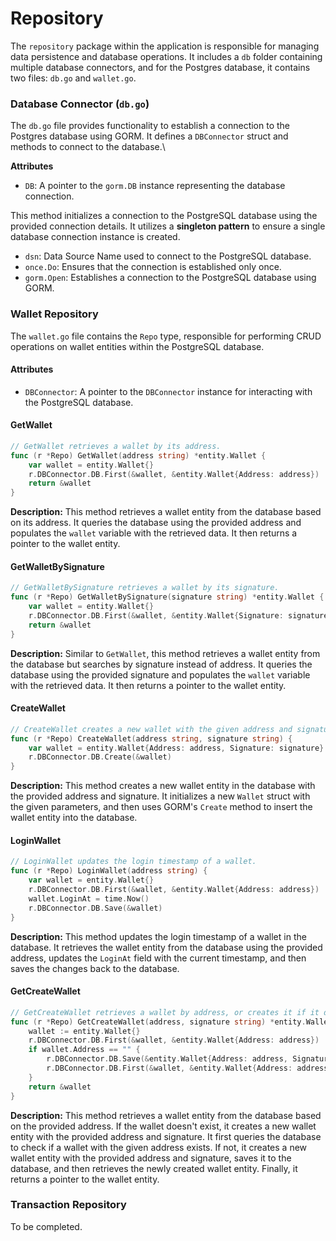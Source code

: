 # Repository

The `repository` package within the application is responsible for managing data persistence and database operations. It includes a `db` folder containing multiple database connectors, and for the Postgres database, it contains two files: `db.go` and `wallet.go`.

### Database Connector (`db.go`)

The `db.go` file provides functionality to establish a connection to the Postgres database using GORM. It defines a `DBConnector` struct and methods to connect to the database.\


**Attributes**

* `DB`: A pointer to the `gorm.DB` instance representing the database connection.

This method initializes a connection to the PostgreSQL database using the provided connection details. It utilizes a **singleton pattern** to ensure a single database connection instance is created.

* `dsn`: Data Source Name used to connect to the PostgreSQL database.
* `once.Do`: Ensures that the connection is established only once.
* `gorm.Open`: Establishes a connection to the PostgreSQL database using GORM.

### Wallet Repository

The `wallet.go` file contains the `Repo` type, responsible for performing CRUD operations on wallet entities within the PostgreSQL database.

#### Attributes

* `DBConnector`: A pointer to the `DBConnector` instance for interacting with the PostgreSQL database.

#### GetWallet

```go
// GetWallet retrieves a wallet by its address.
func (r *Repo) GetWallet(address string) *entity.Wallet {
    var wallet = entity.Wallet{}
    r.DBConnector.DB.First(&wallet, &entity.Wallet{Address: address})
    return &wallet
}
```

**Description:** This method retrieves a wallet entity from the database based on its address. It queries the database using the provided address and populates the `wallet` variable with the retrieved data. It then returns a pointer to the wallet entity.

#### GetWalletBySignature

```go
// GetWalletBySignature retrieves a wallet by its signature.
func (r *Repo) GetWalletBySignature(signature string) *entity.Wallet {
    var wallet = entity.Wallet{}
    r.DBConnector.DB.First(&wallet, &entity.Wallet{Signature: signature})
    return &wallet
}
```

**Description:** Similar to `GetWallet`, this method retrieves a wallet entity from the database but searches by signature instead of address. It queries the database using the provided signature and populates the `wallet` variable with the retrieved data. It then returns a pointer to the wallet entity.

#### CreateWallet

```go
// CreateWallet creates a new wallet with the given address and signature.
func (r *Repo) CreateWallet(address string, signature string) {
    var wallet = entity.Wallet{Address: address, Signature: signature}
    r.DBConnector.DB.Create(&wallet)
}
```

**Description:** This method creates a new wallet entity in the database with the provided address and signature. It initializes a new `Wallet` struct with the given parameters, and then uses GORM's `Create` method to insert the wallet entity into the database.

#### LoginWallet

```go
// LoginWallet updates the login timestamp of a wallet.
func (r *Repo) LoginWallet(address string) {
    var wallet = entity.Wallet{}
    r.DBConnector.DB.First(&wallet, &entity.Wallet{Address: address})
    wallet.LoginAt = time.Now()
    r.DBConnector.DB.Save(&wallet)
}
```

**Description:** This method updates the login timestamp of a wallet in the database. It retrieves the wallet entity from the database using the provided address, updates the `LoginAt` field with the current timestamp, and then saves the changes back to the database.

#### GetCreateWallet

```go
// GetCreateWallet retrieves a wallet by address, or creates it if it doesn't exist.
func (r *Repo) GetCreateWallet(address, signature string) *entity.Wallet {
    wallet := entity.Wallet{}
    r.DBConnector.DB.First(&wallet, &entity.Wallet{Address: address})
    if wallet.Address == "" {
        r.DBConnector.DB.Save(&entity.Wallet{Address: address, Signature: signature})
        r.DBConnector.DB.First(&wallet, &entity.Wallet{Address: address})
    }
    return &wallet
}
```

**Description:** This method retrieves a wallet entity from the database based on the provided address. If the wallet doesn't exist, it creates a new wallet entity with the provided address and signature. It first queries the database to check if a wallet with the given address exists. If not, it creates a new wallet entity with the provided address and signature, saves it to the database, and then retrieves the newly created wallet entity. Finally, it returns a pointer to the wallet entity.

### Transaction Repository

To be completed.

